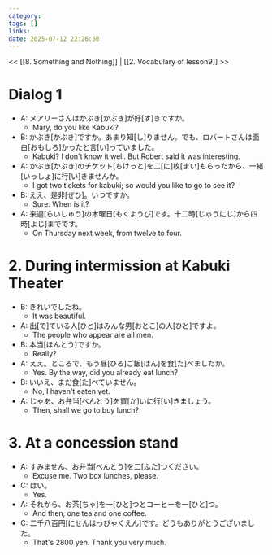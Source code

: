 ```yaml
---
category: 
tags: []
links:
date: 2025-07-12 22:26:50
---
```

<< [[8. Something and Nothing]] | [[2. Vocabulary of lesson9]] >>
# Dialog 1

- A: メアリーさんはかぶき\[かぶき\]が好\[す\]きですか。
    - Mary, do you like Kabuki?
- B: かぶき\[かぶき\]ですか。あまり知\[し\]りません。でも、ロバートさんは面白\[おもしろ\]かったと言\[い\]っていました。
    - Kabuki? I don't know it well. But Robert said it was interesting.
- A: かぶき\[かぶき\]のチケット\[ちけっと\]を二\[に\]枚\[まい\]もらったから、一緒\[いっしょ\]に行\[い\]きませんか。
    - I got two tickets for kabuki; so would you like to go to see it?
- B: ええ、是非\[ぜひ\]。いつですか。
    - Sure. When is it?
- A: 来週\[らいしゅう\]の木曜日\[もくようび\]です。十二時\[じゅうにじ\]から四時\[よじ\]までです。
    - On Thursday next week, from twelve to four.

# 2. During intermission at Kabuki Theater

- B: きれいでしたね。
    - It was beautiful.
- A: 出\[で\]ている人\[ひと\]はみんな男\[おとこ\]の人\[ひと\]ですよ。
    - The people who appear are all men.
- B: 本当\[ほんとう\]ですか。
    - Really?
- A: ええ。ところで、もう昼\[ひる\]ご飯\[はん\]を食\[た\]べましたか。
    - Yes. By the way, did you already eat lunch?
- B: いいえ、まだ食\[た\]べていません。
    - No, I haven't eaten yet.
- A: じゃあ、お弁当\[べんとう\]を買\[か\]いに行\[い\]きましょう。
    - Then, shall we go to buy lunch?

# 3. At a concession stand

- A: すみません、お弁当\[べんとう\]を二\[ふた\]つください。
    - Excuse me. Two box lunches, please.
- C: はい。
    - Yes.
- A: それから、お茶\[ちゃ\]を一\[ひと\]つとコーヒーを一\[ひと\]つ。
    - And then, one tea and one coffee.
- C: 二千八百円\[にせんはっぴゃくえん\]です。どうもありがとうございました。
    - That's 2800 yen. Thank you very much.
